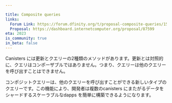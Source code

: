```yaml
---

title: Composite queries
links:
  Forum Link: https://forum.dfinity.org/t/proposal-composite-queries/15979
  Proposal: https://dashboard.internetcomputer.org/proposal/87599
eta: 2023
is_community: true
in_beta: false
---
```

Canisters には更新とクエリーの2種類のメソッドがあります。更新とは対照的に、クエリはコンポーザブルではありません。つまり、クエリーは他のクエリーを呼び出すことはできません。

コンポジットクエリーは、他のクエリーを呼び出すことができる新しいタイプのクエリーです。この機能により、開発者は複数のcanisters にまたがるデータをシャードするスケーラブルなdapps を簡単に構築できるようになります。

<!---


Canisters have two types of methods: updates and queries. In contrast to updates, queries are not composable. In other words, a query cannot call other queries.

A composite query is a new type of query that can call other queries. This feature will make it easier for developers to build scalable dapps that shard data across multiple canisters.

-->
